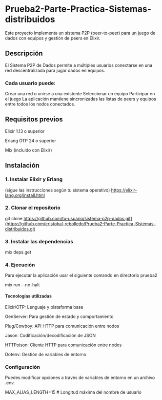 # Prueba2-Parte-Practica-Sistemas-distribuidos
Este proyecto implementa un sistema P2P (peer-to-peer) para un juego de dados con equipos y gestión de peers en Elixir.

## Descripción
El Sistema P2P de Dados permite a múltiples usuarios conectarse en una red descentralizada para jugar dados en equipos.
### Cada usuario puede:
Crear una red o unirse a una existente
Seleccionar un equipo
Participar en el juego
La aplicación mantiene sincronizadas las listas de peers y equipos entre todos los nodos conectados.

## Requisitos previos
Elixir 1.13 o superior

Erlang OTP 24 o superior

Mix (incluido con Elixir)

## Instalación
### 1. Instalar Elixir y Erlang 
(sigue las instrucciones según tu sistema operativo)
https://elixir-lang.org/install.html

### 2. Clonar el repositorio

git clone https://github.com/tu-usuario/sistema-p2p-dados.git](https://github.com/cristobal-rebolledo/Prueba2-Parte-Practica-Sistemas-distribuidos.git

### 3. Instalar las dependencias 
mix deps.get
### 4. Ejecución
Para ejecutar la aplicación usar el siguiente comando en directorio prueba2

mix run --no-halt

#### Tecnologías utilizadas
Elixir/OTP: Lenguaje y plataforma base

GenServer: Para gestión de estado y comportamiento

Plug/Cowboy: API HTTP para comunicación entre nodos

Jason: Codificación/decodificación de JSON

HTTPoison: Cliente HTTP para comunicación entre nodos

Dotenv: Gestión de variables de entorno

### Configuración
Puedes modificar opciones a través de variables de entorno en un archivo .env.

MAX_ALIAS_LENGTH=15  # Longitud máxima del nombre de usuario
